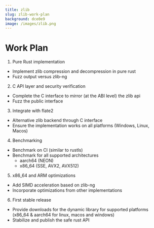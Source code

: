 ```yaml
---
title: zlib
slug: zlib-work-plan
background: dce0e9
image: /images/zlib.png
---
```


# Work Plan

1. Pure Rust implementation
  * Implement zlib compression and decompression in pure rust
  * Fuzz output versus zlib-ng
2. C API layer and security verification
  * Complete the C interface to mirror (at the ABI level) the zlib api
  * Fuzz the public interface
3. Integrate with flate2
  * Alternative zlib backend through C interface
  * Ensure the implementation works on all platforms (Windows, Linux, Macos) 
4. Benchmarking
  * Benchmark on CI (similar to rustls)
  * Benchmark for all supported architectures 
    * aarch64 (NEON)
    * x86_64 (SSE, AVX2, AVX512)
5. x86_64 and ARM optimizations
  * Add SIMD acceleration based on zlib-ng
  * Incorporate optimizations from other implementations
6. First stable release
  * Provide downloads for the dynamic library for supported platforms (x86_64 & aarch64 for linux, macos and windows)
  * Stabilize and publish the safe rust API
